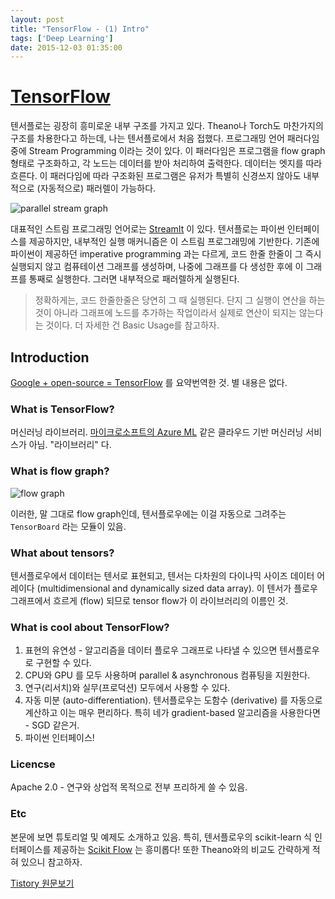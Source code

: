 ```yaml
---
layout: post
title: "TensorFlow - (1) Intro"
tags: ['Deep Learning']
date: 2015-12-03 01:35:00
---
```

# [TensorFlow](http://www.tensorflow.org/)

텐서플로는 굉장히 흥미로운 내부 구조를 가지고 있다. Theano나 Torch도 마찬가지의 구조를 차용한다고 하는데, 나는 텐서플로에서 처음 접했다. 프로그래밍 언어 패러다임 중에 Stream Programming 이라는 것이 있다. 이 패러다임은 프로그램을 flow graph 형태로 구조화하고, 각 노드는 데이터를 받아 처리하여 출력한다. 데이터는 엣지를 따라 흐른다. 이 패러다임에 따라 구조화된 프로그램은 유저가 특별히 신경쓰지 않아도 내부적으로 (자동적으로) 패러렐이 가능하다. 

![parallel stream graph](http://publications.csail.mit.edu/abstracts/abstracts07/mgordon/mgordon1.jpg)

대표적인 스트림 프로그래밍 언어로는 [StreamIt](http://publications.csail.mit.edu/abstracts/abstracts07/mgordon/mgordon.html) 이 있다. 텐서플로는 파이썬 인터페이스를 제공하지만, 내부적인 실행 매커니즘은 이 스트림 프로그래밍에 기반한다. 기존에 파이썬이 제공하던 imperative programming 과는 다르게, 코드 한줄 한줄이 그 즉시 실행되지 않고 컴퓨테이션 그래프를 생성하며, 나중에 그래프를 다 생성한 후에 이 그래프를 통째로 실행한다. 그러면 내부적으로 패러렐하게 실행된다. 

> 정확하게는, 코드 한줄한줄은 당연히 그 때 실행된다. 단지 그 실행이 연산을 하는 것이 아니라 그래프에 노드를 추가하는 작업이라서 실제로 연산이 되지는 않는다는 것이다. 더 자세한 건 Basic Usage를 참고하자.

## Introduction

[Google + open-source = TensorFlow](http://www.datasciencecentral.com/profiles/blogs/google-open-source-tensorflow) 를 요약번역한 것. 별 내용은 없다.

### What is TensorFlow?

머신러닝 라이브러리. [마이크로소프트의 Azure ML](https://azure.microsoft.com/en-us/services/machine-learning/) 같은 클라우드 기반 머신러닝 서비스가 아님. "라이브러리" 다.

### What is flow graph?

![flow graph](http://nlpx.net/wp/wp-content/uploads/2015/11/TensorFlow-graph1.jpg)

이러한, 말 그대로 flow graph인데, 텐서플로우에는 이걸 자동으로 그려주는 `TensorBoard` 라는 모듈이 있음.

### What about tensors?

텐서플로우에서 데이터는 텐서로 표현되고, 텐서는 다차원의 다이나믹 사이즈 데이터 어레이다 (multidimensional and dynamically sized data array). 이 텐서가 플로우 그래프에서 흐르게 (flow) 되므로 tensor flow가 이 라이브러리의 이름인 것.

### What is cool about TensorFlow?

  1. 표현의 유연성 - 알고리즘을 데이터 플로우 그래프로 나타낼 수 있으면 텐서플로우로 구현할 수 있다.
  2. CPU와 GPU 를 모두 사용하며 parallel &amp; asynchronous 컴퓨팅을 지원한다.
  3. 연구(리서치)와 실무(프로덕션) 모두에서 사용할 수 있다.
  4. 자동 미분 (auto-differentiation). 텐서플로우는 도함수 (derivative) 를 자동으로 계산하고 이는 매우 편리하다. 특히 네가 gradient-based 알고리즘을 사용한다면 - SGD 같은거.
  5. 파이썬 인터페이스! 

### Licencse

Apache 2.0 - 연구와 상업적 목적으로 전부 프리하게 쓸 수 있음.

### Etc

본문에 보면 튜토리얼 및 예제도 소개하고 있음. 특히, 텐서플로우의 scikit-learn 식 인터페이스를 제공하는 [Scikit Flow](https://github.com/google/skflow) 는 흥미롭다! 또한 Theano와의 비교도 간략하게 적혀 있으니 참고하자.


[Tistory 원문보기](http://khanrc.tistory.com/132)
